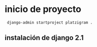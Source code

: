 # inicio de proyecto

``` django-admin startproject platzigram .```

## instalación de django 2.1
``` pip install django -U

